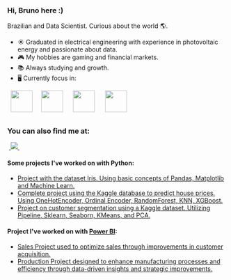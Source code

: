 ### Hi, Bruno here :)
Brazilian and Data Scientist. Curious about the world 🌎.
- ☀ Graduated in electrical engineering with experience in photovoltaic energy and passionate about data.
- 🎮 My hobbies are gaming and financial markets.
- 📚 Always studying and growth.
- 🖥️ Currently focus in:
<div style="display: inline">
  &nbsp;&nbsp;<img width='50' height='50' src="https://cdn.jsdelivr.net/gh/devicons/devicon/icons/python/python-original.svg" />&nbsp;&nbsp;
  &nbsp;&nbsp;<img width='50' height='50' src="https://cdn.jsdelivr.net/gh/devicons/devicon/icons/r/r-original.svg" />&nbsp;&nbsp;&nbsp;
  &nbsp;&nbsp;<img width='50' height='50' src="https://img.icons8.com/?size=512&id=qYfwpsRXEcpc&format=png" />&nbsp;&nbsp;&nbsp;
  &nbsp;&nbsp;<img width='50' height='50' src="https://img.icons8.com/?size=512&id=50051&format=png" />&nbsp;&nbsp;&nbsp;

##

### You can also find me at:
&nbsp;<a href="https://www.linkedin.com/in/brunofcb/">
  <img src="https://img.shields.io/badge/linkedin-%230077B5.svg?style=for-the-badge&logo=linkedin&logoColor=white">
</a>&nbsp;


#### Some projects I've worked on with Python:
- <a href="https://github.com/BrunoFelipeCB/Dataset-iris/tree/main">
    Project with the dataset Iris. Using basic concepts of Pandas, Matplotlib and Machine Learn.
  </a>
- <a href="https://github.com/BrunoFelipeCB/House-Prices/tree/main">
    Complete project using the Kaggle database to predict house prices. Using OneHotEncoder, Ordinal Encoder, RandomForest, KNN, XGBoost.
  </a>
- <a href="https://github.com/BrunoFelipeCB/Customer-Segmentation-Supermarket">
    Project on customer segmentation using a Kaggle dataset. Utilizing Pipeline, Sklearn, Seaborn, KMeans, and PCA.
  </a>

#### Project I've worked on with [Power BI](https://github.com/BrunoFelipeCB/Power-BI?tab=readme-ov-file):
- <a href="https://github.com/BrunoFelipeCB/Power-BI/tree/main/Leads%20Dashboard">
    Sales Project used to optimize sales through improvements in customer acquisition.
  </a>
- <a href="https://github.com/BrunoFelipeCB/Power-BI/tree/main/Production%20Dashboard ">
    Production Project designed to enhance manufacturing processes and efficiency through data-driven insights and strategic improvements.
  </a>
 
